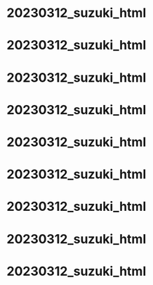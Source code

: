 # 20230312_suzuki_html
# 20230312_suzuki_html
# 20230312_suzuki_html
# 20230312_suzuki_html
# 20230312_suzuki_html
# 20230312_suzuki_html
# 20230312_suzuki_html
# 20230312_suzuki_html
# 20230312_suzuki_html
